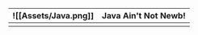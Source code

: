 
| ![[Assets/Java.png]] | Java Ain't Not Newb! |
| -------------------- | -------------------- |
|                      |                      |
